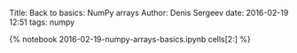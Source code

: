 Title: Back to basics: NumPy arrays
Author: Denis Sergeev
date: 2016-02-19 12:51
tags: numpy

{% notebook 2016-02-19-numpy-arrays-basics.ipynb cells[2:] %}